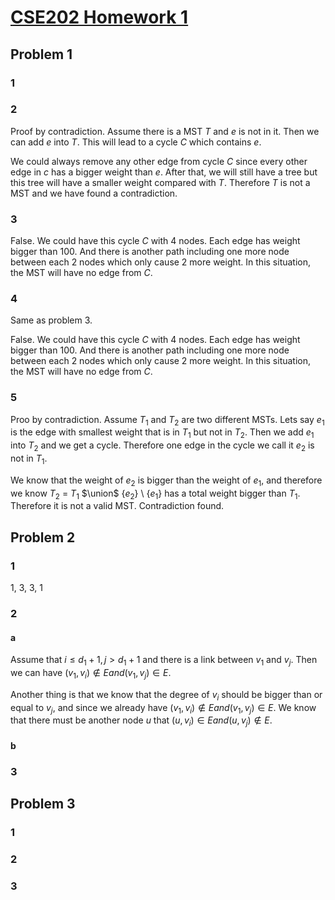 # [CSE202 Homework 1](http://cseweb.ucsd.edu/classes/sp16/cse202-a/homework1.pdf) #

## Problem 1 ##

### 1 ###

### 2 ###

Proof by contradiction. Assume there is a MST $T$ and $e$ is not in it. Then we can add $e$ into $T$. This will lead to a cycle $C$ which contains $e$.

We could always remove any other edge from cycle $C$ since every other edge in $c$ has a bigger weight than $e$. After that, we will still have a tree but this tree will have a smaller weight compared with $T$. Therefore $T$ is not a MST and we have found a contradiction.

### 3 ###

False. We could have this cycle $C$ with 4 nodes. Each edge has weight bigger than 100. And there is another path including one more node between each 2 nodes which only cause 2 more weight. In this situation, the MST will have no edge from $C$.

### 4 ###

Same as problem 3.

False. We could have this cycle $C$ with 4 nodes. Each edge has weight bigger than 100. And there is another path including one more node between each 2 nodes which only cause 2 more weight. In this situation, the MST will have no edge from $C$.

### 5 ###

Proo by contradiction. Assume $T_1$ and $T_2$ are two different MSTs. Lets say $e_1$ is the edge with smallest weight that is in $T_1$ but not in $T_2$. Then we add $e_1$ into $T_2$ and we get a cycle. Therefore one edge in the cycle we call it $e_2$ is not in $T_1$.

We know that the weight of $e_2$ is bigger than the weight of $e_1$, and therefore we know $T_2$ = $T_1$ $\union$ {$e_2$} \\ {$e_1$} has a total weight bigger than $T_1$. Therefore it is not a valid MST. Contradiction found.

## Problem 2 ##

### 1 ###

1, 3, 3, 1

### 2 ###

#### a ####

Assume that $i \leq d_1 + 1, j > d_1 + 1$ and there is a link between $v_1$ and $v_j$. Then we can have $(v_1, v_i) \notin E and (v_1, v_j) \in E$.

Another thing is that we know that the degree of $v_i$ should be bigger than or equal to $v_j$, and since we already have $(v_1, v_i) \notin E and (v_1, v_j) \in E$. We know that there must be another node $u$ that $(u, v_i) \in E and (u, v_j) \notin E$.

#### b ####




### 3 ###

## Problem 3 ##

### 1 ###

### 2 ###

### 3 ###
